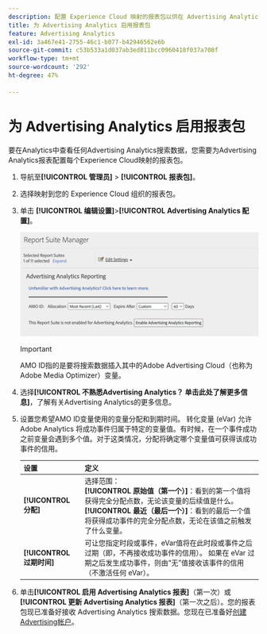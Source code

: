 ```yaml
---
description: 配置 Experience Cloud 映射的报表包以供在 Advertising Analytics 中使用。
title: 为 Advertising Analytics 启用报表包
feature: Advertising Analytics
exl-id: 3a467e41-2755-46c1-b077-b42946562e6b
source-git-commit: c53b533a1d037ab3ed811bcc0960418f037a708f
workflow-type: tm+mt
source-wordcount: '292'
ht-degree: 47%

---
```


# 为 Advertising Analytics 启用报表包

要在Analytics中查看任何Advertising Analytics搜索数据，您需要为Advertising Analytics报表配置每个Experience Cloud映射的报表包。

1. 导航至&#x200B;**[!UICONTROL 管理员]** > **[!UICONTROL 报表包]**。

1. 选择映射到您的 Experience Cloud 组织的报表包。
1. 单击 **[!UICONTROL 编辑设置]**>**[!UICONTROL Advertising Analytics 配置]**。

   ![报表](assets/aa-reporting.png)

   >[!IMPORTANT]
   >
   >AMO ID指的是要将搜索数据插入其中的Adobe Advertising Cloud（也称为Adobe Media Optimizer）变量。

1. 选择&#x200B;**[!UICONTROL 不熟悉Advertising Analytics？ 单击此处了解更多信息]**，了解有关Advertising Analytics的更多信息。

1. 设置您希望AMO ID变量使用的变量分配和到期时间。 转化变量 (eVar) 允许 Adobe Analytics 将成功事件归属于特定的变量值。有时候，在一个事件成功之前变量会遇到多个值。对于这类情况，分配将确定哪个变量值可获得该成功事件的信用。

   | 设置 | 定义 |
   |--- |--- |
   | **[!UICONTROL 分配]** | 选择范围： <br/> **[!UICONTROL 原始值（第一个）]**：看到的第一个值将获得完全分配点数，无论该变量的后续值是什么。 <br/>**[!UICONTROL 最近（最后一个）]**：看到的最后一个值将获得成功事件的完全分配点数，无论在该值之前触发了什么变量。 |
   | **[!UICONTROL 过期时间]** | 可让您指定时段或事件，eVar值将在此时段或事件之后过期（即，不再接收成功事件的信用）。  如果在 eVar 过期之后发生成功事件，则由“无”值接收该事件的信用（不激活任何 eVar）。 |

1. 单击&#x200B;**[!UICONTROL 启用 Advertising Analytics 报表]**（第一次）或&#x200B;**[!UICONTROL 更新 Advertising Analytics 报表]**（第一次之后）。您的报表包现已准备好接收 Advertising Analytics 搜索数据。您现在已准备好[创建Advertising帐户](/help/integrate/c-advertising-analytics/c-adanalytics-workflow/aa-create-ad-account.md)。
